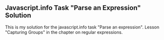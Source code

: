 ## Javascript.info Task "Parse an Expression" Solution

This is my solution for the javascript.info task "Parse an expression".  Lesson "Capturing Groups" in the chapter on regular expressions.